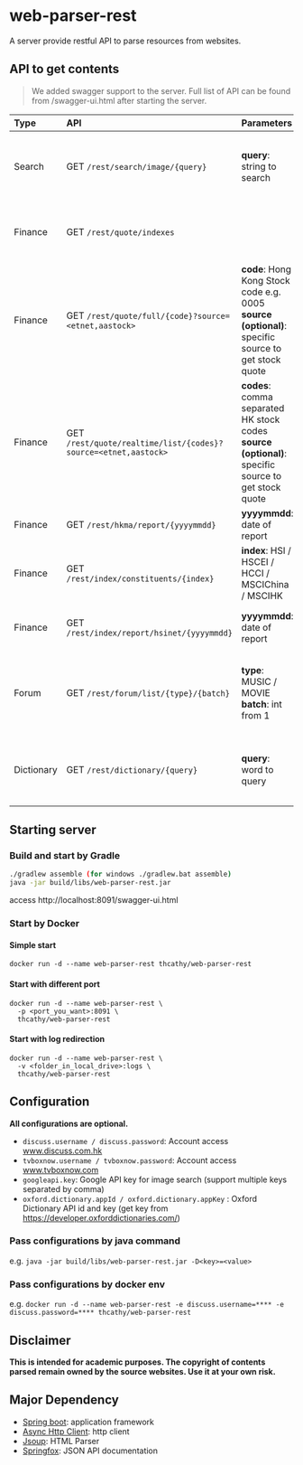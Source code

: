 # web-parser-rest

A server provide restful API to parse resources from websites.

## API to get contents
> We added swagger support to the server. Full list of API can be found from /swagger-ui.html after starting the server.

Type | API | Parameters | Contents
:--- | :--- |:--- |:--- 
Search | GET `/rest/search/image/{query}` | **query**: string to search | Search Image from seach engine <br>*(Google api key may needed)*
Finance | GET `/rest/quote/indexes` | | Real time quote of major indexes in HK and China
Finance | GET `/rest/quote/full/{code}?source=<etnet,aastock>` | **code**: Hong Kong Stock code e.g. 0005 <br>**source (optional)**: specific source to get stock quote | Real time quote of HK stocks with PE and NAV
Finance | GET `/rest/quote/realtime/list/{codes}?source=<etnet,aastock>` | **codes**: comma separated  HK stock codes <br>**source (optional)**: specific source to get stock quote | Real time quote of HK stocks (faster)
Finance | GET `/rest/hkma/report/{yyyymmdd}` | **yyyymmdd**: date of report | [HKMA Monetary Base Report](http://www.hkma.gov.hk/eng/market-data-and-statistics/monetary-statistics/)
Finance | GET `/rest/index/constituents/{index}` | **index**: HSI / HSCEI / HCCI / MSCIChina / MSCIHK | Constituents of major HK Indexes
Finance | GET `/rest/index/report/hsinet/{yyyymmdd}` | **yyyymmdd**: date of report | [Hang Seng Index Performance Summary ](https://www.hsi.com.hk)
Forum | GET `/rest/forum/list/{type}/{batch}` | **type**: MUSIC / MOVIE <br> **batch**: int from 1 | Music / Movie from popular Hong Kong Forums<br>*(Forum account may needed)*
Dictionary | GET `/rest/dictionary/{query}` | **query**: word to query | Get pronunciation, IPA, definition from Oxford or Cambridge Dictionary API

## Starting server
### Build and start by Gradle
```bash
./gradlew assemble (for windows ./gradlew.bat assemble)
java -jar build/libs/web-parser-rest.jar 
```
access http://localhost:8091/swagger-ui.html

### Start by Docker
#### Simple start
```docker run -d --name web-parser-rest thcathy/web-parser-rest```

#### Start with different port
```
docker run -d --name web-parser-rest \
  -p <port_you_want>:8091 \
  thcathy/web-parser-rest
```

#### Start with log redirection
```
docker run -d --name web-parser-rest \
  -v <folder_in_local_drive>:logs \
  thcathy/web-parser-rest
```

## Configuration
**All configurations are optional.**
* `discuss.username / discuss.password`: Account access www.discuss.com.hk
* `tvboxnow.username / tvboxnow.password`: Account access www.tvboxnow.com
* `googleapi.key`: Google API key for image search (support multiple keys separated by comma)
* `oxford.dictionary.appId / oxford.dictionary.appKey` : Oxford Dictionary API id and key (get key from https://developer.oxforddictionaries.com/)

### Pass configurations by java command
e.g. `java -jar build/libs/web-parser-rest.jar -D<key>=<value>`

### Pass configurations by docker env
e.g. `docker run -d --name web-parser-rest -e discuss.username=**** -e discuss.password=**** thcathy/web-parser-rest`

## Disclaimer

**This is intended for academic purposes. The copyright of contents parsed remain owned by the source websites.
Use it at your own risk.**

## Major Dependency
* [Spring boot](http://projects.spring.io/spring-boot/): application framework
* [Async Http Client](https://github.com/AsyncHttpClient/async-http-client): http client
* [Jsoup](https://jsoup.org/): HTML Parser
* [Springfox](http://springfox.github.io/springfox/): JSON API documentation
